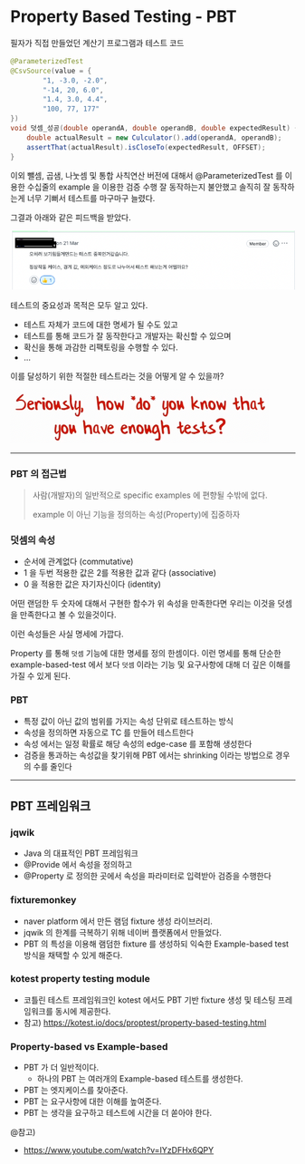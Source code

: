 # Property Based Testing - PBT

필자가 직접 만들었던 계산기 프로그램과 테스트 코드

```java
@ParameterizedTest
@CsvSource(value = {
        "1, -3.0, -2.0",
        "-14, 20, 6.0",
        "1.4, 3.0, 4.4",
        "100, 77, 177"
})
void 덧셈_성공(double operandA, double operandB, double expectedResult) {
    double actualResult = new Culculator().add(operandA, operandB);
    assertThat(actualResult).isCloseTo(expectedResult, OFFSET);
}
```
이외 뺄셈, 곱샘, 나눗셈 및 통합 사칙연산 버전에 대해서 @ParameterizedTest 를 이용한 수십줄의 example 을 이용한 검증 수행
잘 동작하는지 불안했고 솔직히 잘 동작하는게 너무 기뻐서 테스트를 마구마구 늘렸다.

그결과 아래와 같은 피드백을 받았다.

![img.png](images/img.png)

테스트의 중요성과 목적은 모두 알고 있다.
- 테스트 자체가 코드에 대한 명세가 될 수도 있고
- 테스트를 통해 코드가 잘 동작한다고 개발자는 확신할 수 있으며
- 확신을 통해 과감한 리팩토링을 수행할 수 있다.
- ...


이를 달성하기 위한 적절한 테스트라는 것을 어떻게 알 수 있을까?

![img_1.png](images/img_1.png) 

---
### PBT 의 접근법 
> 사람(개발자)의 일반적으로 specific examples 에 편향될 수밖에 없다.
> 
> example 이 아닌 기능을 정의하는 속성(Property)에 집중하자

### 덧셈의 속성
- 순서에 관계없다 (commutative)
- 1 을 두번 적용한 값은 2를 적용한 값과 같다 (associative)
- 0 을 적용한 값은 자기자신이다 (identity)

어떤 랜덤한 두 숫자에 대해서 구현한 함수가 위 속성을 만족한다면 우리는 이것을 덧셈을 만족한다고 볼 수 있을것이다.


이런 속성들은 사실 명세에 가깝다.

Property 를 통해 `덧셈` 기능에 대한 명세를 정의 한셈이다.
이런 명세를 통해 단순한 example-based-test 에서 보다 `덧셈` 이라는 기능 및 요구사항에 대해 더 깊은 이해를 가질 수 있게 된다.

### PBT 
- 특정 값이 아닌 값의 범위를 가지는 속성 단위로 테스트하는 방식
- 속성을 정의하면 자동으로 TC 를 만들어 테스트한다
- 속성 에서는 일정 확률로 해당 속성의 edge-case 를 포함해 생성한다
- 검증을 통과하는 속성값을 찾기위해 PBT 에서는 shrinking 이라는 방법으로 경우의 수를 줄인다

---
## PBT 프레임워크

### jqwik
- Java 의 대표적인 PBT 프레임워크
- @Provide 에서 속성을 정의하고
- @Property 로 정의한 곳에서 속성을 파라미터로 입력받아 검증을 수행한다

### fixturemonkey
- naver platform 에서 만든 램덤 fixture 생성 라이브러리.
- jqwik 의 한계를 극복하기 위해 네이버 플랫폼에서 만들었다.
- PBT 의 특성을 이용해 램덤한 fixture 를 생성하되 익숙한 Example-based test 방식을 채택할 수 있게 해준다.

### kotest property testing module
- 코틀린 테스트 프레임워크인 kotest 에서도 PBT 기반 fixture 생성 및 테스팅 프레임워크를 동시에 제공한다. 
- 참고) https://kotest.io/docs/proptest/property-based-testing.html

### Property-based vs Example-based
- PBT 가 더 일반적이다.
  - 하나의 PBT 는 여러개의 Example-based 테스트를 생성한다.
- PBT 는 엣지케이스를 찾아준다.
- PBT 는 요구사항에 대한 이해를 높여준다.
- PBT 는 생각을 요구하고 테스트에 시간을 더 쏟아야 한다.


@참고)
- https://www.youtube.com/watch?v=IYzDFHx6QPY
